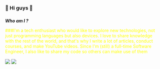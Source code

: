 ### 👋 Hi guys 👋
###
<b><i>Who am I ?</i></b>

<font color="yellow">
###I'm a tech enthusiast who would like to explore new technologies, not just programming languages but also devices. I love to share knowledge with the rest of the world, and that's why I write a lot of articles, conduct courses, and make YouTube videos. Since I'm (still) a full-time Software Engineer, I also like to share my code so others can make use of them</font>

<!--
**SenuraUpeshKumara/SenuraUpeshKumara** is a ✨ _special_ ✨ repository because its `README.md` (this file) appears on your GitHub profile.

Here are some ideas to get you started:

- 🔭 I’m currently working on ...
- 🌱 I’m currently learning ...
- 👯 I’m looking to collaborate on ...
- 🤔 I’m looking for help with ...
- 💬 Ask me about ...
- 📫 How to reach me: ...
- 😄 Pronouns: ...
- ⚡ Fun fact: ...
-->

<img align="center" src="https://github-readme-stats.vercel.app/api?
username=SenuraUpeshKumara&show_icons=true&include_all_commits=true&theme=dracula"/>
<img align="center" src="https://github-readme-stats.vercel.app/api/top-langs/?
username=SenuraUpeshKumara&&exclude_repo=SenuraUpeshKumara&layout=compact&theme=dracula"/>


